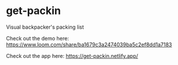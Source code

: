 # get-packin
Visual backpacker's packing list

Check out the demo here: 
https://www.loom.com/share/ba1679c3a2474039ba5c2ef8dd1a7183

Check out the app here:
https://get-packin.netlify.app/
